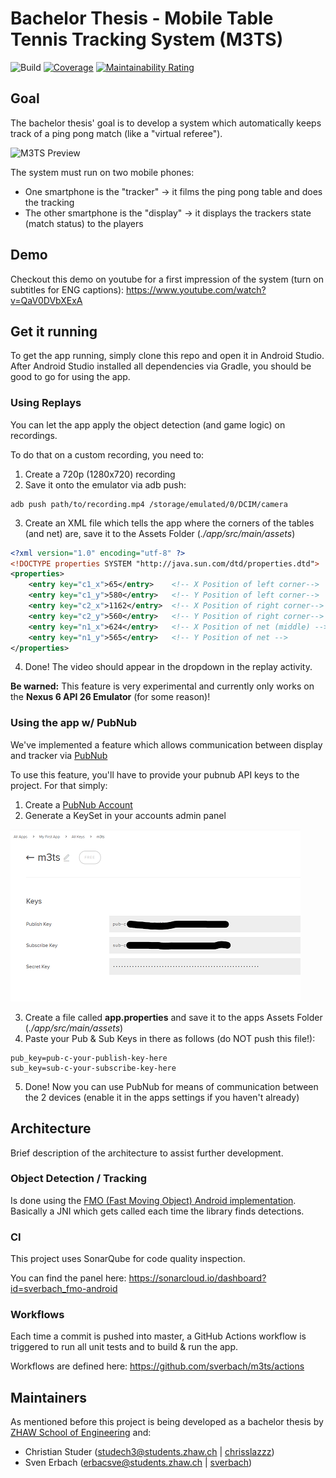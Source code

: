 # Bachelor Thesis - Mobile Table Tennis Tracking System (M3TS)
![Build](https://github.com/sverbach/m3ts/workflows/Unit%20and%20Instrumentation%20Tests/badge.svg)
[![Coverage](https://sonarcloud.io/api/project_badges/measure?project=sverbach_fmo-android&metric=coverage)](https://sonarcloud.io/dashboard?id=sverbach_fmo-android)
[![Maintainability Rating](https://sonarcloud.io/api/project_badges/measure?project=sverbach_fmo-android&metric=sqale_rating)](https://sonarcloud.io/dashboard?id=sverbach_fmo-android)

## Goal
The bachelor thesis' goal is to develop a system which automatically keeps track of a ping pong match (like a "virtual referee"). 

![M3TS Preview](./readme_content/m3ts_preview.gif)

The system must run on two mobile phones:

- One smartphone is the "tracker" -> it films the ping pong table and does the tracking
- The other smartphone is the "display" -> it displays the trackers state (match status) to the players

## Demo
Checkout this demo on youtube for a first impression of the system (turn on subtitles for ENG captions):
https://www.youtube.com/watch?v=QaV0DVbXExA

## Get it running
To get the app running, simply clone this repo and open it in Android Studio.
After Android Studio installed all dependencies via Gradle, you should be good to go for using the app.

### Using Replays
You can let the app apply the object detection (and game logic) on recordings.

To do that on a custom recording, you need to:

1. Create a 720p (1280x720) recording
2. Save it onto the emulator via adb push:
```console
adb push path/to/recording.mp4 /storage/emulated/0/DCIM/camera
```
3. Create an XML file which tells the app where the corners of the tables (and net) are, save it to the Assets Folder (*./app/src/main/assets*)
```xml
<?xml version="1.0" encoding="utf-8" ?>
<!DOCTYPE properties SYSTEM "http://java.sun.com/dtd/properties.dtd">
<properties>
    <entry key="c1_x">65</entry>    <!-- X Position of left corner-->
    <entry key="c1_y">580</entry>   <!-- Y Position of left corner-->
    <entry key="c2_x">1162</entry>  <!-- X Position of right corner-->
    <entry key="c2_y">560</entry>   <!-- Y Position of right corner-->
    <entry key="n1_x">624</entry>   <!-- X Position of net (middle) -->
    <entry key="n1_y">565</entry>   <!-- Y Position of net -->
</properties>
```
4. Done! The video should appear in the dropdown in the replay activity.

**Be warned:** This feature is very experimental and currently only works on the **Nexus 6 API 26 Emulator** (for some reason)!

### Using the app w/ PubNub
We've implemented a feature which allows communication between display and tracker via [PubNub](https://www.pubnub.com/)

To use this feature, you'll have to provide your pubnub API keys to the project.
For that simply:

1. Create a [PubNub Account](https://www.pubnub.com)
2. Generate a KeySet in your accounts admin panel

![Example PubNub Keys](./readme_content/pubnub_keyset.png)

3. Create a file called **app.properties** and save it to the apps Assets Folder (*./app/src/main/assets*)
4. Paste your Pub & Sub Keys in there as follows (do NOT push this file!):
```properties
pub_key=pub-c-your-publish-key-here
sub_key=sub-c-your-subscribe-key-here
```
5. Done! Now you can use PubNub for means of communication between the 2 devices (enable it in the apps settings if you haven't already)

## Architecture
Brief description of the architecture to assist further development.
### Object Detection / Tracking
Is done using the [FMO (Fast Moving Object) Android implementation](https://github.com/hrabalik/fmo-android). Basically a JNI which gets called each time the library finds detections.
### CI
This project uses SonarQube for code quality inspection.

You can find the panel here: https://sonarcloud.io/dashboard?id=sverbach_fmo-android

### Workflows
Each time a commit is pushed into master, a GitHub Actions workflow is triggered to run all unit tests and to build & run the app.

Workflows are defined here: https://github.com/sverbach/m3ts/actions

## Maintainers
As mentioned before this project is being developed as a bachelor thesis by [ZHAW School of Engineering](https://www.zhaw.ch) and:

- Christian Studer  (studech3@students.zhaw.ch | [chrisslazzz](https://github.com/chrisslazzz))
- Sven Erbach       (erbacsve@students.zhaw.ch | [sverbach](https://github.com/sverbach))

